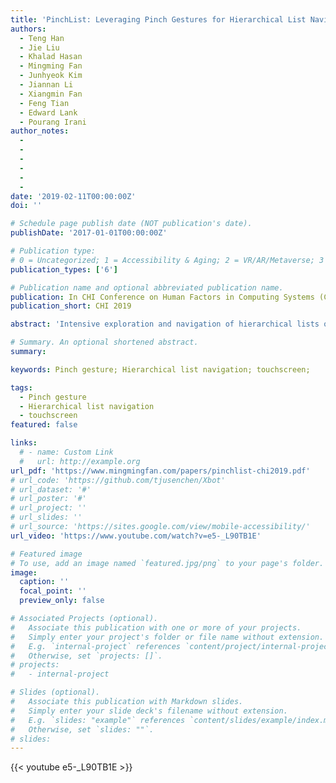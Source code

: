 ```yaml
---
title: 'PinchList: Leveraging Pinch Gestures for Hierarchical List Navigation on Smartphones'
authors:
  - Teng Han
  - Jie Liu
  - Khalad Hasan
  - Mingming Fan
  - Junhyeok Kim
  - Jiannan Li
  - Xiangmin Fan
  - Feng Tian
  - Edward Lank
  - Pourang Irani
author_notes:
  - 
  - 
  -
  -
  -
  -
date: '2019-02-11T00:00:00Z'
doi: ''

# Schedule page publish date (NOT publication's date).
publishDate: '2017-01-01T00:00:00Z'

# Publication type: 
# 0 = Uncategorized; 1 = Accessibility & Aging; 2 = VR/AR/Metaverse; 3 = Human-AI Collaboration; 4 = UX Methodology; 5 = Social Computing; 6 = Sensing;  7 = Thesis; 8 = Patent
publication_types: ['6']

# Publication name and optional abbreviated publication name.
publication: In CHI Conference on Human Factors in Computing Systems (CHI'19)
publication_short: CHI 2019

abstract: 'Intensive exploration and navigation of hierarchical lists on smartphones can be tedious and time-consuming as it often requires users to frequently switch between multiple views. To overcome this limitation, we present PinchList, a novel interaction design that leverages pinch gestures to support seamless exploration of multi-level list items in hierarchical views. With PinchList, sub-lists are accessed with a pinch-out gesture whereas a pinch-in gesture navigates back to the previous level. Additionally, pinch and flick gestures are used to navigate lists consisting of more than two levels. We conduct a user study to refine the design parameters of PinchList such as a suitable item size, and quantitatively evaluate the target acquisition performance using pinch-in/out gestures in both scrolling and non-scrolling conditions. In a second study, we compare the performance of PinchList in a hierarchal navigation task with two commonly used touch interfaces for list browsing: pagination and expand-and-collapse interfaces. The results reveal that PinchList is significantly faster than other two interfaces in accessing items located in hierarchical list views. Finally, we demonstrate that PinchList enables a host of novel applications in list-based interaction.'

# Summary. An optional shortened abstract.
summary:

keywords: Pinch gesture; Hierarchical list navigation; touchscreen;

tags:
  - Pinch gesture
  - Hierarchical list navigation
  - touchscreen
featured: false

links:
  # - name: Custom Link
  #   url: http://example.org
url_pdf: 'https://www.mingmingfan.com/papers/pinchlist-chi2019.pdf'
# url_code: 'https://github.com/tjusenchen/Xbot'
# url_dataset: '#'
# url_poster: '#'
# url_project: ''
# url_slides: ''
# url_source: 'https://sites.google.com/view/mobile-accessibility/'
url_video: 'https://www.youtube.com/watch?v=e5-_L90TB1E'

# Featured image
# To use, add an image named `featured.jpg/png` to your page's folder.
image:
  caption: ''
  focal_point: ''
  preview_only: false

# Associated Projects (optional).
#   Associate this publication with one or more of your projects.
#   Simply enter your project's folder or file name without extension.
#   E.g. `internal-project` references `content/project/internal-project/index.md`.
#   Otherwise, set `projects: []`.
# projects:
#   - internal-project

# Slides (optional).
#   Associate this publication with Markdown slides.
#   Simply enter your slide deck's filename without extension.
#   E.g. `slides: "example"` references `content/slides/example/index.md`.
#   Otherwise, set `slides: ""`.
# slides:
---
```


{{< youtube e5-_L90TB1E >}}


